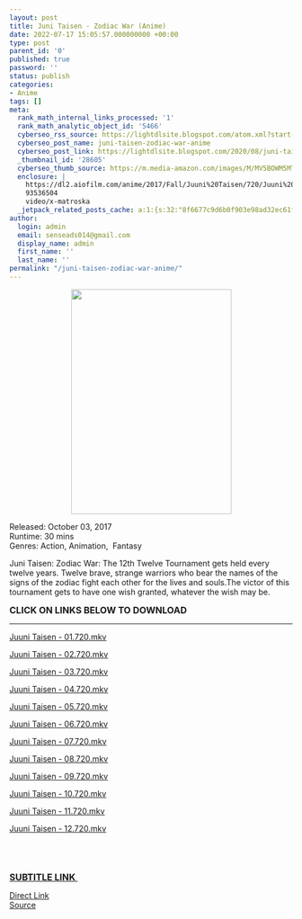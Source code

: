 ```yaml
---
layout: post
title: Juni Taisen - Zodiac War (Anime)
date: 2022-07-17 15:05:57.000000000 +00:00
type: post
parent_id: '0'
published: true
password: ''
status: publish
categories:
- Anime
tags: []
meta:
  rank_math_internal_links_processed: '1'
  rank_math_analytic_object_id: '5466'
  cyberseo_rss_source: https://lightdlsite.blogspot.com/atom.xml?start-index=1
  cyberseo_post_name: juni-taisen-zodiac-war-anime
  cyberseo_post_link: https://lightdlsite.blogspot.com/2020/08/juni-taisen-zodiac-war-anime.html
  _thumbnail_id: '28605'
  cyberseo_thumb_source: https://m.media-amazon.com/images/M/MV5BOWM5MTVmZTEtMWI5Yy00N2MwLWEzZDAtNjAxMDk0NTg2NTMwXkEyXkFqcGdeQXVyNjg3MDM4Mzc@._V1_SY1000_CR0,0,715,1000_AL_.jpg
  enclosure: |
    https://dl2.aiofilm.com/anime/2017/Fall/Juuni%20Taisen/720/Juuni%20Taisen%20-%2012.%5BSS%5D%5B720%5D%5BAioFilm.com%5D.mkv
    93536504
    video/x-matroska
  _jetpack_related_posts_cache: a:1:{s:32:"8f6677c9d6b0f903e98ad32ec61f8deb";a:2:{s:7:"expires";i:1663015905;s:7:"payload";a:3:{i:0;a:1:{s:2:"id";i:29482;}i:1;a:1:{s:2:"id";i:26310;}i:2;a:1:{s:2:"id";i:28880;}}}}
author:
  login: admin
  email: senseads014@gmail.com
  display_name: admin
  first_name: ''
  last_name: ''
permalink: "/juni-taisen-zodiac-war-anime/"
---
```

<div class="separator" style="clear: both; text-align: center;">
<a href="https://m.media-amazon.com/images/M/MV5BOWM5MTVmZTEtMWI5Yy00N2MwLWEzZDAtNjAxMDk0NTg2NTMwXkEyXkFqcGdeQXVyNjg3MDM4Mzc@._V1_SY1000_CR0,0,715,1000_AL_.jpg" style="margin-left: 1em; margin-right: 1em;"><img border="0" data-original-height="800" data-original-width="572" height="400" src="{{ site.baseurl }}/assets/2022/07/MV5BOWM5MTVmZTEtMWI5Yy00N2MwLWEzZDAtNjAxMDk0NTg2NTMwXkEyXkFqcGdeQXVyNjg3MDM4Mzc@._V1_SY1000_CR0,0,715,1000_AL_.jpg" width="285" /></a></div>
<div class="separator" style="clear: both; text-align: center;">
</div>
<p>
Released: October 03, 2017<br />
Runtime: 30 mins<br />
Genres: Action, Animation,&nbsp; Fantasy
<p>Juni Taisen: Zodiac War: The 12th Twelve Tournament gets held every twelve years. Twelve brave, strange warriors who bear the names of the signs of the zodiac fight each other for the lives and souls.The victor of this tournament gets to have one wish granted, whatever the wish may be.</p>
<p><span style="font-size: 16px;"><b>CLICK ON LINKS BELOW TO DOWNLOAD</b></span><br />
</p>
<hr />
<p><a href="https://dl2.aiofilm.com/anime/2017/Fall/Juuni%20Taisen/720/Juuni%20Taisen%20-%2001.%5BSS%5D%5B720%5D%5BAioFilm.com%5D.mkv">Juuni Taisen - 01.720.mkv</a></p>
<p><a href="https://dl2.aiofilm.com/anime/2017/Fall/Juuni%20Taisen/720/Juuni%20Taisen%20-%2002.%5BSS%5D%5B720%5D%5BAioFilm.com%5D.mkv">Juuni Taisen - 02.720.mkv</a>&nbsp;</p>
<p><a href="https://dl2.aiofilm.com/anime/2017/Fall/Juuni%20Taisen/720/Juuni%20Taisen%20-%2003.%5BSS%5D%5B720%5D%5BAioFilm.com%5D.mkv">Juuni Taisen - 03.720.mkv</a>&nbsp;</p>
<p><a href="https://dl2.aiofilm.com/anime/2017/Fall/Juuni%20Taisen/720/Juuni%20Taisen%20-%2004.%5BSS%5D%5B720%5D%5BAioFilm.com%5D.mkv">Juuni Taisen - 04.720.mkv</a>&nbsp;</p>
<p><a href="https://dl2.aiofilm.com/anime/2017/Fall/Juuni%20Taisen/720/Juuni%20Taisen%20-%2005.%5BSS%5D%5B720%5D%5BAioFilm.com%5D.mkv">Juuni Taisen - 05.720.mkv</a>&nbsp;</p>
<p><a href="https://dl2.aiofilm.com/anime/2017/Fall/Juuni%20Taisen/720/Juuni%20Taisen%20-%2006.%5BSS%5D%5B720%5D%5BAioFilm.com%5D.mkv">Juuni Taisen - 06.720.mkv</a>&nbsp;</p>
<p><a href="https://dl2.aiofilm.com/anime/2017/Fall/Juuni%20Taisen/720/Juuni%20Taisen%20-%2007.%5BSS%5D%5B720%5D%5BAioFilm.com%5D.mkv">Juuni Taisen - 07.720.mkv</a>&nbsp;</p>
<p><a href="https://dl2.aiofilm.com/anime/2017/Fall/Juuni%20Taisen/720/Juuni%20Taisen%20-%2008.%5BSS%5D%5B720%5D%5BAioFilm.com%5D.mkv">Juuni Taisen - 08.720.mkv</a>&nbsp;</p>
<p><a href="https://dl2.aiofilm.com/anime/2017/Fall/Juuni%20Taisen/720/Juuni%20Taisen%20-%2009.%5BSS%5D%5B720%5D%5BAioFilm.com%5D.mkv">Juuni Taisen - 09.720.mkv</a>&nbsp;</p>
<p><a href="https://dl2.aiofilm.com/anime/2017/Fall/Juuni%20Taisen/720/Juuni%20Taisen%20-%2010.%5BSS%5D%5B720%5D%5BAioFilm.com%5D.mkv">Juuni Taisen - 10.720.mkv</a>&nbsp;</p>
<p><a href="https://dl2.aiofilm.com/anime/2017/Fall/Juuni%20Taisen/720/Juuni%20Taisen%20-%2011.%5BSS%5D%5B720%5D%5BAioFilm.com%5D.mkv">Juuni Taisen - 11.720.mkv</a>&nbsp;</p>
<p><a href="https://dl2.aiofilm.com/anime/2017/Fall/Juuni%20Taisen/720/Juuni%20Taisen%20-%2012.%5BSS%5D%5B720%5D%5BAioFilm.com%5D.mkv">Juuni Taisen - 12.720.mkv</a> <br />
<span face="&quot;trebuchet ms&quot; , sans-serif"><span style="font-size: 16px;"><b>&nbsp;</b></span></span></p>
<p><span face="&quot;trebuchet ms&quot; , sans-serif"><span style="font-size: 16px;"><b>&nbsp;</b></span></span></p>
<p><a href="https://subscene.com/subtitles/juuni-taisen"><span face="&quot;trebuchet ms&quot; , sans-serif"><span style="font-size: 16px;"><b>SUBTITLE LINK&nbsp;</b></span></span></a> </p>
<link rel="stylesheet" href="https://cdnjs.cloudflare.com/ajax/libs/font-awesome/4.7.0/css/font-awesome.min.css" />
<div class="divbtn"> <a href="https://handymansurrender.com/fihup8buzv?key=94550f7ce39444073321dde3b8782f97" class="btn"><i class="fa fa-download"></i> Direct Link</a> <br /><a href="https://lightdlsite.blogspot.com/2020/08/juni-taisen-zodiac-war-anime.html">Source</a> </div>
